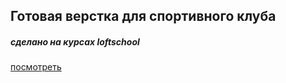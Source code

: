 ## Готовая верстка для спортивного клуба ##
##### сделано на курсах loftschool #####

[посмотреть](http://lildoc.tmweb.ru)